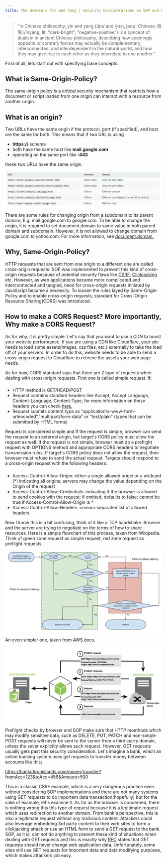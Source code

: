 ```yaml
---
title: The Browsers Yin and Yang | Security Considerations on SOP and CORS
---
```


>"In Chinese philosophy, yin and yang (/jɪn/ and /jɑːŋ, jæŋ/; Chinese: 陰陽 yīnyáng, lit. "dark-bright", "negative-positive") is a concept of dualism in ancient Chinese philosophy, describing how seemingly opposite or contrary forces may actually be complementary, interconnected, and interdependent in the natural world, and how they may give rise to each other as they interrelate to one another."



First of all, lets start out with specifying base concepts.


## What is Same-Origin-Policy?

The same-origin policy is a critical security mechanism that restricts how a document or script loaded from one origin can interact with a resource from another origin.



## What is an origin?

Two URLs have the same origin if the protocol, port (if specified), and host are the same for both. This means that if two URL is using

- **https://** scheme
- both have the same host like **mail.google.com**
- operating on the same port like **:443** 

these two URLs have the same origin. 


![image](/img/origins.png)

There are some rules for changing origin from a subdomain to its parent domain, E.g: mail.google.com to google.com. To be able to change the origin, it is required to set document.domain to same value in both parent domain and subdomain. However, it is not allowed to change domain from google.com to yahoo.com. For more information, see [document.domain.](https://developer.mozilla.org/en-US/docs/Web/API/Document/domain)


## Why, Same-Origin-Policy?

HTTP requests that are sent from one origin to a different one are called cross-origin requests. SOP was implemented to prevent this kind of cross-origin requests because of potential security flaws like [CSRF](https://www.owasp.org/index.php/Cross-Site_Request_Forgery_(CSRF)), [Clickjacking](https://www.owasp.org/index.php/Clickjacking) etc. However, as web applications became more complicated and interconnected and tangled, need for cross-origin requests initiated by JavaScript became a necessity. To loosen the rules layed by Same-Origin-Policy and to enable cross-origin requests, standard for Cross-Origin Resource Sharing(CORS) was introduced.

## How to make a CORS Request? More importantly, Why make a CORS Request?

As for why, it is pretty simple. Let's say that you want to use a CDN tp boost your website performance. If you are using a CDN like Cloudflare, your site needs to load some assets(images, css files, etc.) externally to take the load off of your servers. In order to do this, website needs to be able to send a cross-origin request to Cloudflare to retrieve the assets your web page needs.


As for how, CORS standard says that there are 2 type of requests when dealing with cross-origin requests. First one is called simple request. If;

###
- HTTP method is GET/HEAD/POST
- Request contains standard headers like Accept, Accept Language, Content-Language, Content-Type, for more information on these headers you can check [here.](https://fetch.spec.whatwg.org/#cors-safelisted-request-header)
- Request submits content type as "application/x-www-form-urlencoded","multipart/form-data" or "text/plain" (types that can be submitted by HTML forms)

Request is considered simple and If the request is simple, browser can send the request to an external origin, but target's CORS policy must allow the request as well. If the request is not simple, browser must do a preflight request with OPTIONS method and appropriate CORS headers to negotiate transmission rules. If target's CORS policy does not allow the request, then browser must refuse to send the actual request. Targets should respond to a cross-origin request with the following headers:

###
- Access-Control-Allow-Origin: either a single allowed origin or a wildcard (*) indicating all origins; servers may change the value depending on the Origin of the request
- Access-Control-Allow-Credentials: indicating if the browser is allowed to send cookies with the request; if omitted, defaults to false; cannot be true if Access-Control-Allow-Origin is *
- Access-Control-Allow-Headers: comma-separated list of allowed headers

Now I know this is a bit confusing, think of it like a TCP handshake. Browser and the server are trying to negotiate on the terms of how to share resources. Here is a simple flowchart of this process, taken from Wikipedia. Think of green zone request as simple request, red zone request as preflight requests.

![image](/img/simple-preflight-requests.png)


An even simpler one, taken from AWS docs.

![image](/img/cors-simple-request.png)

Preflight checks by browser and SOP make sure that HTTP moethods which may modify sensitive data, such as DELETE, PUT, PATCH and non-simple POST requests will never be sent to the server from a third-party domain, unless the sever explicitly allows such request. However, GET requests usually gets past this security consideration. Let's imagine a bank, which an online banking system uses get requests to transfer money between accounts like this;

https://bankofironislands.com/moneyTransfer?fromAcc=123&toAcc=456&Amount=500

This is a classic CSRF example, which is a very dangerous practice even without considering SOP implementations and there are not many systems using GET requests to do important data transaction(hopefully) but for the sake of example, let's examine it. As far as the browser is concerned, there is nothing wrong this this type of request because it is a legitimate request which uses redirection to another domain. From bank's perspective, this is also a legitimate request without any malicious content. Attackers could also leverage embedding 3rd party content to their web sites to form a clickjacking attack or use an HTML form to send a GET request to the bank. SOP, as it is, can not do anything to prevent these kind of situations when dealing with GET requests and this is exactly why [RFC](https://tools.ietf.org/html/rfc7231#section-4.2.1) states that GET requests should never change web application data. Unfortunately, some sites still use GET requests for important data and data modifying purposes, which makes attackers job easy.
